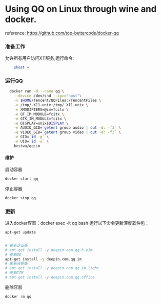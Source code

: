 # Using QQ on Linux through wine and docker.
reference: https://github.com/top-bettercode/docker-qq

### 准备工作

允许所有用户访问X11服务,运行命令:

```bash
    xhost +
```

### 运行QQ

```bash
  docker run -d --name qq \
    --device /dev/snd --ipc="host"\
    -v $HOME/Tencent/QQFiles:/TencentFiles \
	-v /tmp/.X11-unix:/tmp/.X11-unix \
    -e XMODIFIERS=@im=fcitx \
    -e QT_IM_MODULE=fcitx \
    -e GTK_IM_MODULE=fcitx \
    -e DISPLAY=unix$DISPLAY \
    -e AUDIO_GID=`getent group audio | cut -d: -f3` \
    -e VIDEO_GID=`getent group video | cut -d: -f3` \
    -e GID=`id -g` \
    -e UID=`id -u` \
    bestwu/qq:im
```

#### 维护
启动容器

```bash
docker start qq
```

停止容器

```bash
docker stop qq
```

### 更新

进入docker容器：docker exec -it qq bash
运行以下命令更新深度软件包：

```bash
apt-get update


# 更新企业版
# apt-get install -y deepin.com.qq.b.eim 
# 更新QQ
apt-get install -y deepin.com.qq.im
# 更新轻聊版
# apt-get install -y deepin.com.qq.im.light 
# 更新TIM
# apt-get install -y deepin.com.qq.office

```

删除容器

```bash
docker rm qq
```
